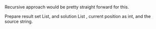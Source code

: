 
Recursive approach would be pretty straight forward for this.

Prepare result set List, and solution List , current position as int, and the source string.

